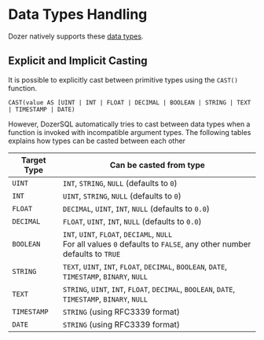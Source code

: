 # Data Types Handling
Dozer natively supports these [data types](../data_types).

## Explicit and Implicit Casting

It is possible to explicitly cast between primitive types using the `CAST()` function. 

```
CAST(value AS [UINT | INT | FLOAT | DECIMAL | BOOLEAN | STRING | TEXT | TIMESTAMP | DATE)
```

However, DozerSQL automatically tries to cast between data types when a function is invoked with
incompatible argument types. The following tables explains how types can be casted between each other


| Target Type | Can be casted from type                                                                                                   | 
|-------------|---------------------------------------------------------------------------------------------------------------------------|
| `UINT`      | `INT`, `STRING`, `NULL` (defaults to `0`)                                                                                 |
| `INT`       | `UINT`, `STRING`, `NULL` (defaults to `0`)                                                                                |
| `FLOAT`     | `DECIMAL`, `UINT`, `INT`, `NULL` (defaults to `0.0`)                                                                      |
| `DECIMAL`   | `FLOAT`, `UINT`, `INT`, `NULL` (defaults to `0.0`)                                                                        |
| `BOOLEAN`   | `INT`, `UINT`, `FLOAT`, `DECIAML`, `NULL` <br/> For all values `0` defaults to `FALSE`, any other number defaults to `TRUE` |
| `STRING`    | `TEXT`, `UINT`, `INT`, `FLOAT`, `DECIMAL`, `BOOLEAN`, `DATE`, `TIMESTAMP`, `BINARY`, `NULL`                               |
| `TEXT`      | `STRING`, `UINT`, `INT`, `FLOAT`, `DECIMAL`, `BOOLEAN`, `DATE`, `TIMESTAMP`, `BINARY`, `NULL`                             |
| `TIMESTAMP` | `STRING` (using RFC3339 format)                                                                                           |
| `DATE`      | `STRING` (using RFC3339 format)                                                                                           |



